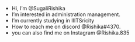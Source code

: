-  Hi, I’m @SugaliRishika
-  I’m interested in administration management.
-  I’m currently studying in IIITSricity
-  How to reach me on discord @Rishika#4370.
-  you can also find me on Instagram @Rishika.835

<!---
SugaliRishika/SugaliRishika is a ✨ special ✨ repository because its `README.md` (this file) appears on your GitHub profile.
You can click the Preview link to take a look at your changes.
--->
